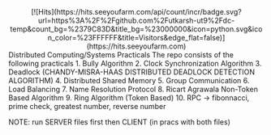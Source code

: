 <center>
[![Hits](https://hits.seeyoufarm.com/api/count/incr/badge.svg?url=https%3A%2F%2Fgithub.com%2Futkarsh-ut9%2Fdc-temp&count_bg=%2379C83D&title_bg=%23000000&icon=python.svg&icon_color=%23FFFFFF&title=Visitors&edge_flat=false)](https://hits.seeyoufarm.com)
 </center>
<!---->
Distributed Computing/Systems Practicals
The repo consists of the following practicals
1. Bully Algorithm
2. Clock Synchronization Algorithm
3. Deadlock (CHANDY-MISRA-HAAS DISTRIBUTED DEADLOCK DETECTION ALGORITHM)
4. Distributed Shared Memory
5. Group Communication
6. Load Balancing
7. Name Resolution Protocol
8. Ricart Agrawala Non-Token Based Algorithm
9. Ring Algorithm (Token Based)
10. RPC -> fibonnacci, prime check, greatest number, reverse number

NOTE: run SERVER files first then CLIENT (in pracs with both files)



